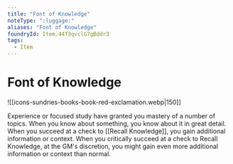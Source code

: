 ```yaml
---
title: "Font of Knowledge"
noteType: ":luggage:"
aliases: "Font of Knowledge"
foundryId: Item.44T3qvclG7gBddr3
tags:
  - Item
---
```


# Font of Knowledge
![[icons-sundries-books-book-red-exclamation.webp|150]]

Experience or focused study have granted you mastery of a number of topics. When you know about something, you know about it in great detail. When you succeed at a check to [[Recall Knowledge]], you gain additional information or context. When you critically succeed at a check to Recall Knowledge, at the GM's discretion, you might gain even more additional information or context than normal.

